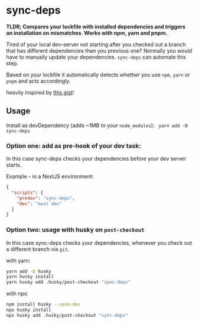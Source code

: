 # sync-deps

**TLDR; Compares your lockfile with installed dependencies and triggers an installation on mismatches. Works with npm,
yarn and pnpm.**

Tired of your local dev-server not starting after you checked out a branch that has different dependencies than you previous
one? Normally you would have to manually update your dependencies. `sync-deps` can automate this step.

Based on your lockfile it automatically detects whether you use `npm`, `yarn` or `pnpm` and acts accordingly.

heavily inspired by [this gist](https://gist.github.com/jzaefferer/39bd074b5a448cace1e3fe9f7c57e2b4)!

## Usage

Install as devDependency (adds ~1MB to your `node_modules`): ` yarn add -D sync-deps`

### Option one: add as pre-hook of your dev task:
In this case sync-deps checks your dependencies before your dev server starts.

Example - in a NextJS environment:
```json
{
  "scripts": {
    "predev": "sync-deps",
    "dev": "next dev"
  }
}
```

### Option two: usage with husky on `post-checkout`
In this case sync-deps checks your dependencies, whenever you check out a different branch via `git`.

with yarn:
```bash
yarn add -D husky
yarn husky install
yarn husky add .husky/post-checkout "sync-deps"
```

with npx:
```bash
npm install husky --save-dev
npx husky install
npx husky add .husky/post-checkout "sync-deps"
```

